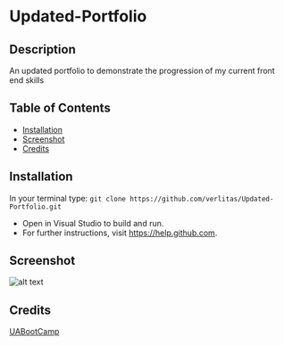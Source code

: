 # Updated-Portfolio
## Description
An updated portfolio to demonstrate the progression of my current front end skills

## Table of Contents
* [Installation](#installation)
* [Screenshot](#screenshot)
* [Credits](#credits)

## Installation
In your terminal type:
```git clone https://github.com/verlitas/Updated-Portfolio.git```
* Open in Visual Studio to build and run.
* For further instructions, visit https://help.github.com.

## Screenshot
![alt text](screenshot.png "Screenshot")


## Credits
[UABootCamp](https://bootcamp.ce.arizona.edu/coding/)
